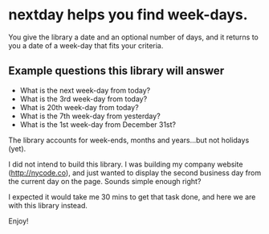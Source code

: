# nextday helps you find week-days.

You give the library a date and an optional number of days, and it returns to you a date of a week-day that fits your criteria.

<h2>Example questions this library will answer</h2>

- What is the next week-day from today?
- What is the 3rd week-day from today?
- What is 20th week-day from today?
- What is the 7th week-day from yesterday?
- What is the 1st week-day from December 31st?

The library accounts for week-ends, months and years...but not holidays (yet).

I did not intend to build this library.  I was building my company website (http://nycode.co), and just wanted to display the second business day from the current day on the page.  Sounds simple enough right?

I expected it would take me 30 mins to get that task done, and here we are with this library instead.

Enjoy!
